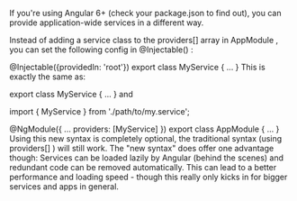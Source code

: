 If you're using Angular 6+ (check your package.json  to find out), you can provide application-wide services in a different way.

Instead of adding a service class to the providers[]  array in AppModule , you can set the following config in @Injectable() :

@Injectable({providedIn: 'root'})
export class MyService { ... }
This is exactly the same as:

export class MyService { ... }
and

import { MyService } from './path/to/my.service';
 
@NgModule({
    ...
    providers: [MyService]
})
export class AppModule { ... }
Using this new syntax is completely optional, the traditional syntax (using providers[] ) will still work. The "new syntax" does offer one advantage though: Services can be loaded lazily by Angular (behind the scenes) and redundant code can be removed automatically. This can lead to a better performance and loading speed - though this really only kicks in for bigger services and apps in general.